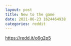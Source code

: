 ```yaml
--- 
layout: post 
title: New to the game 
date: 2021-06-23 1624464938 
categories: reddit 
--- 
```

https://redd.it/o6g2p5